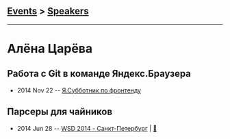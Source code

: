 ## [Events](../README.md) > [Speakers](../speakers.md)
---

# Алёна Царёва

## Работа с Git в команде Яндекс.Браузера
- 2014 Nov 22 -- [Я.Субботник по фронтенду](https://events.yandex.ru/lib/talks/2588/)    
## Парсеры для чайников
- 2014 Jun 28 -- [WSD 2014 - Санкт-Петербург](https://www.youtube.com/watch?v=TXqiq5tOWRQ)  | [:notebook:](https://wsd.events/2014/06/28/pres/parsers/)  
